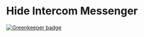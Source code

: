 # Hide Intercom Messenger

[![Greenkeeper badge](https://badges.greenkeeper.io/hasantayyar/cf-hide-intercom.svg)](https://greenkeeper.io/)

